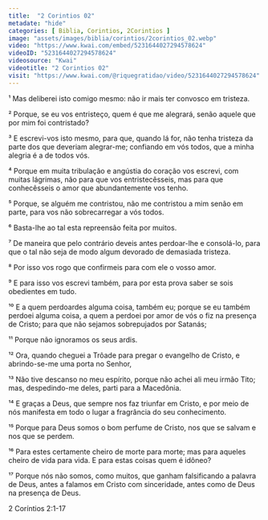 ```yaml
---
title:  "2 Corintios 02"
metadate: "hide"
categories: [ Biblia, Corintios, 2Corintios ]
image: "assets/images/biblia/corintios/2corintios_02.webp"
video: "https://www.kwai.com/embed/5231644027294578624"
videoID: "5231644027294578624"
videosource: "Kwai"
videotitle: "2 Corintios 02"
visit: "https://www.kwai.com/@riquegratidao/video/5231644027294578624"
---
```




¹ Mas deliberei isto comigo mesmo: não ir mais ter convosco em tristeza.

² Porque, se eu vos entristeço, quem é que me alegrará, senão aquele que por mim foi contristado?

³ E escrevi-vos isto mesmo, para que, quando lá for, não tenha tristeza da parte dos que deveriam alegrar-me; confiando em vós todos, que a minha alegria é a de todos vós.

⁴ Porque em muita tribulação e angústia do coração vos escrevi, com muitas lágrimas, não para que vos entristecêsseis, mas para que conhecêsseis o amor que abundantemente vos tenho.

⁵ Porque, se alguém me contristou, não me contristou a mim senão em parte, para vos não sobrecarregar a vós todos.

⁶ Basta-lhe ao tal esta repreensão feita por muitos.

⁷ De maneira que pelo contrário deveis antes perdoar-lhe e consolá-lo, para que o tal não seja de modo algum devorado de demasiada tristeza.

⁸ Por isso vos rogo que confirmeis para com ele o vosso amor.

⁹ E para isso vos escrevi também, para por esta prova saber se sois obedientes em tudo.

¹⁰ E a quem perdoardes alguma coisa, também eu; porque se eu também perdoei alguma coisa, a quem a perdoei por amor de vós o fiz na presença de Cristo; para que não sejamos sobrepujados por Satanás;

¹¹ Porque não ignoramos os seus ardis.

¹² Ora, quando cheguei a Trôade para pregar o evangelho de Cristo, e abrindo-se-me uma porta no Senhor,

¹³ Não tive descanso no meu espírito, porque não achei ali meu irmão Tito; mas, despedindo-me deles, parti para a Macedônia.

¹⁴ E graças a Deus, que sempre nos faz triunfar em Cristo, e por meio de nós manifesta em todo o lugar a fragrância do seu conhecimento.

¹⁵ Porque para Deus somos o bom perfume de Cristo, nos que se salvam e nos que se perdem.

¹⁶ Para estes certamente cheiro de morte para morte; mas para aqueles cheiro de vida para vida. E para estas coisas quem é idôneo?

¹⁷ Porque nós não somos, como muitos, que ganham falsificando a palavra de Deus, antes a falamos em Cristo com sinceridade, antes como de Deus na presença de Deus. 



2 Coríntios 2:1-17


